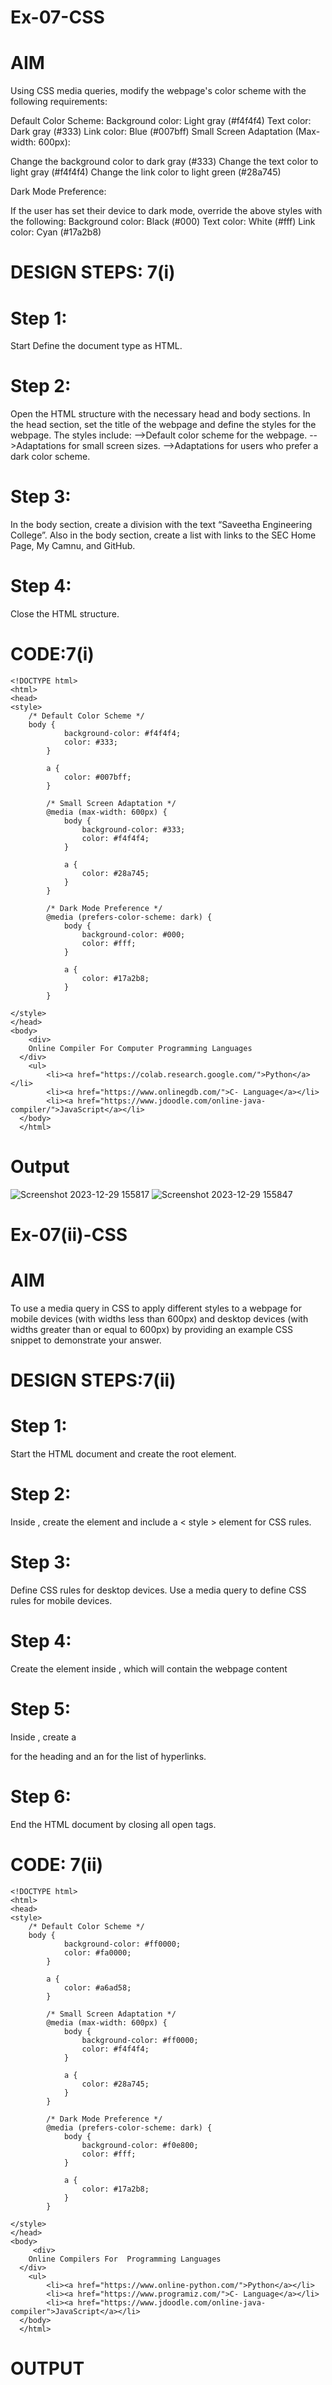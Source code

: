 # Ex-07-CSS

# AIM
Using CSS media queries, modify the webpage's color scheme with the following requirements:

Default Color Scheme: Background color: Light gray (#f4f4f4) Text color: Dark gray (#333) Link color: Blue (#007bff) Small Screen Adaptation (Max-width: 600px):

Change the background color to dark gray (#333) Change the text color to light gray (#f4f4f4) Change the link color to light green (#28a745)

Dark Mode Preference:

If the user has set their device to dark mode, override the above styles with the following: Background color: Black (#000) Text color: White (#fff) Link color: Cyan (#17a2b8)

# DESIGN STEPS: 7(i)
# Step 1:
Start Define the document type as HTML.

# Step 2:
Open the HTML structure with the necessary head and body sections. In the head section, set the title of the webpage and define the styles for the webpage. The styles include: -->Default color scheme for the webpage. -->Adaptations for small screen sizes. -->Adaptations for users who prefer a dark color scheme.

# Step 3:
In the body section, create a division with the text “Saveetha Engineering College”. Also in the body section, create a list with links to the SEC Home Page, My Camnu, and GitHub.

# Step 4:
Close the HTML structure.

# CODE:7(i)
```
<!DOCTYPE html>
<html>
<head>
<style>
    /* Default Color Scheme */
    body {
            background-color: #f4f4f4;
            color: #333;
        }
        
        a {
            color: #007bff;
        }
        
        /* Small Screen Adaptation */
        @media (max-width: 600px) {
            body {
                background-color: #333;
                color: #f4f4f4;
            }
        
            a {
                color: #28a745;
            }
        }
        
        /* Dark Mode Preference */
        @media (prefers-color-scheme: dark) {
            body {
                background-color: #000;
                color: #fff;
            }
        
            a {
                color: #17a2b8;
            }
        }

</style>
</head>
<body>
    <div>
    Online Compiler For Computer Programming Languages 
  </div>
    <ul>
        <li><a href="https://colab.research.google.com/">Python</a></li>
        <li><a href="https://www.onlinegdb.com/">C- Language</a></li>
        <li><a href="https://www.jdoodle.com/online-java-compiler/">JavaScript</a></li>
  </body>
  </html>

```

  # Output
  ![Screenshot 2023-12-29 155817](https://github.com/sumanguna/ODD2023-WT-Ex-07-CSS/assets/146914442/8c3985b8-6e67-49d1-9dfd-8c292cbb709e)
![Screenshot 2023-12-29 155847](https://github.com/sumanguna/ODD2023-WT-Ex-07-CSS/assets/146914442/0d9e7621-f594-4c51-a917-a2dc6dce9c45)

# Ex-07(ii)-CSS
# AIM
To use a media query in CSS to apply different styles to a webpage for mobile devices (with widths less than 600px) and desktop devices (with widths greater than or equal to 600px) by providing an example CSS snippet to demonstrate your answer.

# DESIGN STEPS:7(ii)
# Step 1:
Start the HTML document and create the root element.

# Step 2:
Inside , create the element and include a < style > element for CSS rules.

# Step 3:
Define CSS rules for desktop devices. Use a media query to define CSS rules for mobile devices.

# Step 4:
Create the element inside , which will contain the webpage content

# Step 5:
Inside , create a

for the heading and an for the list of hyperlinks.

# Step 6:
End the HTML document by closing all open tags.
# CODE: 7(ii)
```
<!DOCTYPE html>
<html>
<head>
<style>
    /* Default Color Scheme */
    body {
            background-color: #ff0000;
            color: #fa0000;
        }
        
        a {
            color: #a6ad58;
        }
        
        /* Small Screen Adaptation */
        @media (max-width: 600px) {
            body {
                background-color: #ff0000;
                color: #f4f4f4;
            }
        
            a {
                color: #28a745;
            }
        }
        
        /* Dark Mode Preference */
        @media (prefers-color-scheme: dark) {
            body {
                background-color: #f0e800;
                color: #fff;
            }
        
            a {
                color: #17a2b8;
            }
        }

</style>
</head>
<body>
     <div>
    Online Compilers For  Programming Languages 
  </div>
    <ul>
        <li><a href="https://www.online-python.com/">Python</a></li>
        <li><a href="https://www.programiz.com/">C- Language</a></li>
        <li><a href="https://www.jdoodle.com/online-java-compiler">JavaScript</a></li>
  </body>
  </html>
```
        
# OUTPUT

